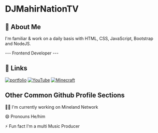 # DJMahirNationTV


## 🚀 About Me
I'm familiar & work on a daily basis with HTML, CSS, JavaScript, Bootstrap and NodeJS.

--- Frontend Developer ---


## 🔗 Links
[![portfolio](https://img.shields.io/badge/DJMahirnationtv.com-000?style=for-the-badge&logo=GoogleChrome&logoColor=white)](https://djmahirnationtv.com/)
[![YouTube](https://img.shields.io/badge/YouTube-d80000?style=for-the-badge&logo=YouTube&logoColor=white)](https://www.youtube.com/@djmahirnationtv)
[![Minecraft](https://img.shields.io/badge/djmahirnationtv-blue?style=for-the-badge&logo=xbox&logoColor=white)](https://de.namemc.com/profile/DJMahirNationTV.1)


## Other Common Github Profile Sections
👩‍💻 I'm currently working on Mineland Network

😄 Pronouns He/him

⚡️ Fun fact I'm a multi Music Producer
